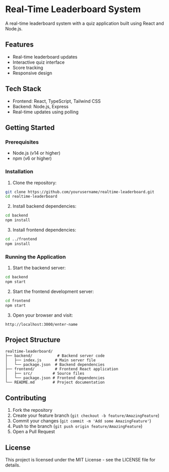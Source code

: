 # Real-Time Leaderboard System

A real-time leaderboard system with a quiz application built using React and Node.js.

## Features

- Real-time leaderboard updates
- Interactive quiz interface
- Score tracking
- Responsive design

## Tech Stack

- Frontend: React, TypeScript, Tailwind CSS
- Backend: Node.js, Express
- Real-time updates using polling

## Getting Started

### Prerequisites

- Node.js (v14 or higher)
- npm (v6 or higher)

### Installation

1. Clone the repository:
```bash
git clone https://github.com/yourusername/realtime-leaderboard.git
cd realtime-leaderboard
```

2. Install backend dependencies:
```bash
cd backend
npm install
```

3. Install frontend dependencies:
```bash
cd ../frontend
npm install
```

### Running the Application

1. Start the backend server:
```bash
cd backend
npm start
```

2. Start the frontend development server:
```bash
cd frontend
npm start
```

3. Open your browser and visit:
```
http://localhost:3000/enter-name
```

## Project Structure

```
realtime-leaderboard/
├── backend/           # Backend server code
│   ├── index.js      # Main server file
│   └── package.json  # Backend dependencies
├── frontend/         # Frontend React application
│   ├── src/         # Source files
│   └── package.json # Frontend dependencies
└── README.md        # Project documentation
```

## Contributing

1. Fork the repository
2. Create your feature branch (`git checkout -b feature/AmazingFeature`)
3. Commit your changes (`git commit -m 'Add some AmazingFeature'`)
4. Push to the branch (`git push origin feature/AmazingFeature`)
5. Open a Pull Request

## License

This project is licensed under the MIT License - see the LICENSE file for details. 